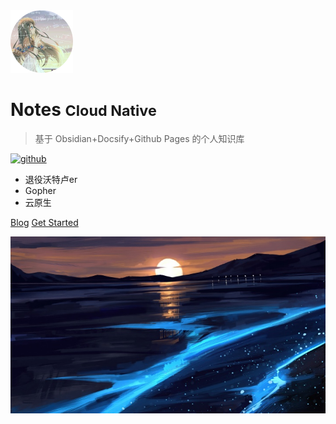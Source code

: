 <!-- _coverpage.md -->

<img src="_media/icon.png" alt="logo" style="zoom:25%;" />

# Notes <small>Cloud Native</small>

> 基于 Obsidian+Docsify+Github Pages 的个人知识库

[![github](https://img.shields.io/badge/github-hyper2t-brightgreen.svg)](https://github.com/hyper2t/notes) 

<!-- <br>

<span id="busuanzi_container_site_pv" style='display:none'>
    👀 访问量：<span id="busuanzi_value_site_pv"></span> 次
</span>
<span id="busuanzi_container_site_uv" style='display:none'>
    | 🚴‍♂️ 访客数：<span id="busuanzi_value_site_uv"></span> 人
</span>

<br> -->

- 退役沃特卢er
- Gopher
- 云原生

[Blog](https://hyper2t.github.io/)
[Get Started](README.md)

<!-- 背景图片 -->
![](_media/bg.jpg)